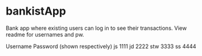 # bankistApp
Bank app where existing users can log in to see their transactions. View readme for usernames and pw.

Username Password (shown respectively)
js 1111
jd 2222
stw 3333
ss 4444
